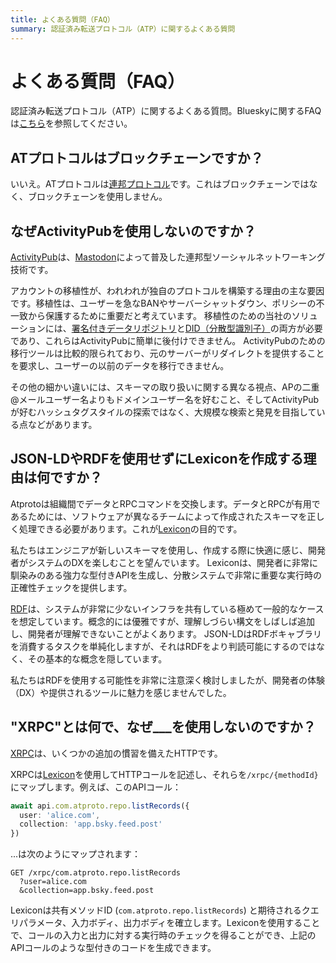 ```yaml
---
title: よくある質問（FAQ）
summary: 認証済み転送プロトコル（ATP）に関するよくある質問
---
```


# よくある質問（FAQ）

認証済み転送プロトコル（ATP）に関するよくある質問。Blueskyに関するFAQは[こちら](https://blueskyweb.xyz/faq)を参照してください。

## ATプロトコルはブロックチェーンですか？

いいえ。ATプロトコルは[連邦プロトコル](https://en.wikipedia.org/wiki/Federation_(information_technology))です。これはブロックチェーンではなく、ブロックチェーンを使用しません。

## なぜActivityPubを使用しないのですか？

[ActivityPub](https://en.wikipedia.org/wiki/ActivityPub)は、[Mastodon](https://joinmastodon.org/)によって普及した連邦型ソーシャルネットワーキング技術です。

アカウントの移植性が、われわれが独自のプロトコルを構築する理由の主な要因です。移植性は、ユーザーを急なBANやサーバーシャットダウン、ポリシーの不一致から保護するために重要だと考えています。 移植性のための当社のソリューションには、[署名付きデータリポジトリ](/guides/data-repos)と[DID（分散型識別子）](/guides/identity)の両方が必要であり、これらはActivityPubに簡単に後付けできません。 ActivityPubのための移行ツールは比較的限られており、元のサーバーがリダイレクトを提供することを要求し、ユーザーの以前のデータを移行できません。

その他の細かい違いには、スキーマの取り扱いに関する異なる視点、APの二重@メールユーザー名よりもドメインユーザー名を好むこと、そしてActivityPubが好むハッシュタグスタイルの探索ではなく、大規模な検索と発見を目指している点などがあります。

## JSON-LDやRDFを使用せずにLexiconを作成する理由は何ですか？

Atprotoは組織間でデータとRPCコマンドを交換します。データとRPCが有用であるためには、ソフトウェアが異なるチームによって作成されたスキーマを正しく処理できる必要があります。これが[Lexicon](/guides/lexicon)の目的です。

私たちはエンジニアが新しいスキーマを使用し、作成する際に快適に感じ、開発者がシステムのDXを楽しむことを望んでいます。 Lexiconは、開発者に非常に馴染みのある強力な型付きAPIを生成し、分散システムで非常に重要な実行時の正確性チェックを提供します。

[RDF](https://en.wikipedia.org/wiki/Resource_Description_Framework)は、システムが非常に少ないインフラを共有している極めて一般的なケースを想定しています。概念的には優雅ですが、理解しづらい構文をしばしば追加し、開発者が理解できないことがよくあります。 JSON-LDはRDFボキャブラリを消費するタスクを単純化しますが、それはRDFをより判読可能にするのではなく、その基本的な概念を隠しています。

私たちはRDFを使用する可能性を非常に注意深く検討しましたが、開発者の体験（DX）や提供されるツールに魅力を感じませんでした。

## "XRPC"とは何で、なぜ___を使用しないのですか？

[XRPC](/specs/xrpc)は、いくつかの追加の慣習を備えたHTTPです。

XRPCは[Lexicon](/guides/lexicon)を使用してHTTPコールを記述し、それらを`/xrpc/{methodId}`にマップします。例えば、このAPIコール：

```typescript
await api.com.atproto.repo.listRecords({
  user: 'alice.com',
  collection: 'app.bsky.feed.post'
})
```

...は次のようにマップされます：

```text
GET /xrpc/com.atproto.repo.listRecords
  ?user=alice.com
  &collection=app.bsky.feed.post
```

Lexiconは共有メソッドID (`com.atproto.repo.listRecords`) と期待されるクエリパラメータ、入力ボディ、出力ボディを確立します。Lexiconを使用することで、コールの入力と出力に対する実行時のチェックを得ることができ、上記のAPIコールのような型付きのコードを生成できます。